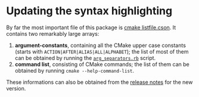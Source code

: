 # Updating the syntax highlighting
By far the most important file of this package is [cmake listfile.cson][1].
It contains two remarkably large arrays:
1. **argument-constants**, containing all the CMake upper case constants
(starts with `ACTION|AFTER|ALIAS|ALL|ALPHABET`); the list of most of them
can be obtained by running the [`arg_separators.rb`][2] script.
2. **command list**, consisting of CMake commands; the list of them can
be obtained by running `cmake --help-command-list`.

These informations can also be obtained from the [release notes][3]
for the new version.

[1]: grammars/cmake%20listfile.cson
[2]: arg_separators.rb
[3]: https://cmake.org/cmake/help/latest/release/index.html

